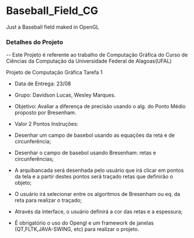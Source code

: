 # Baseball_Field_CG
Just a Baseball field maked in OpenGL

### Detalhes do Projeto
--
Este Projeto é referente ao trabalho de Computação Gráfica do Curso de Ciências da Computação da Universidade Federal de Alagoas(UFAL)

Projeto de Computação Gráfica Tarefa 1

- Data de Entrega: 23/08

- Grupo: Davidson Lucas, Wesley Marques.

- Objetivo: Avaliar a diferença de precisão usando o alg. do Ponto Médio proposto por Bresenham.

- Valor 2 Pontos Instruções:

 - Desenhar um campo de basebol usando as equações da reta e de circunferência;  

 - Desenhar o campo de basebol usando Bresenham: retas e circunferências;  

 - A arquibancada será desenhada pelo usuário que irá clicar em pontos da tela e a partir destes pontos será traçado retas que definirão o objeto;

 - O usuário irá selecionar entre os algoritmos de Bresenham ou eq. da reta para realizar o traçado;

 - Através da interface, o usuário definirá a cor das retas e a espessura;

 - É obrigatório o uso do Opengl e um framework de janelas (QT,FLTK,JAVA-SWING, etc) para realizar o projeto.

